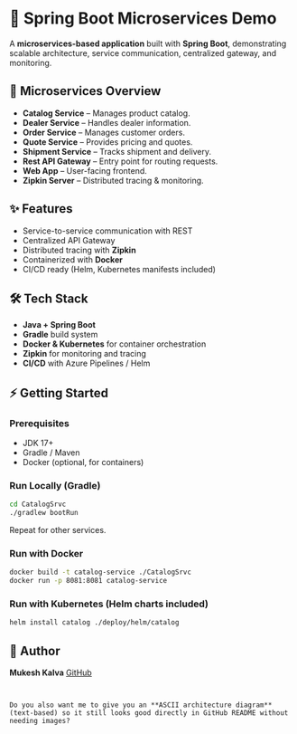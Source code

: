 
# 🚀 Spring Boot Microservices Demo  

A **microservices-based application** built with **Spring Boot**, demonstrating scalable architecture, service communication, centralized gateway, and monitoring.  

## 📂 Microservices Overview  
- **Catalog Service** – Manages product catalog.  
- **Dealer Service** – Handles dealer information.  
- **Order Service** – Manages customer orders.  
- **Quote Service** – Provides pricing and quotes.  
- **Shipment Service** – Tracks shipment and delivery.  
- **Rest API Gateway** – Entry point for routing requests.  
- **Web App** – User-facing frontend.  
- **Zipkin Server** – Distributed tracing & monitoring.  

## ✨ Features  
- Service-to-service communication with REST  
- Centralized API Gateway  
- Distributed tracing with **Zipkin**  
- Containerized with **Docker**  
- CI/CD ready (Helm, Kubernetes manifests included)  

## 🛠 Tech Stack  
- **Java + Spring Boot**  
- **Gradle** build system  
- **Docker & Kubernetes** for container orchestration  
- **Zipkin** for monitoring and tracing  
- **CI/CD** with Azure Pipelines / Helm  

## ⚡ Getting Started  

### Prerequisites  
- JDK 17+  
- Gradle / Maven  
- Docker (optional, for containers)  

### Run Locally (Gradle)  
```bash
cd CatalogSrvc
./gradlew bootRun
````

Repeat for other services.

### Run with Docker

```bash
docker build -t catalog-service ./CatalogSrvc
docker run -p 8081:8081 catalog-service
```

### Run with Kubernetes (Helm charts included)

```bash
helm install catalog ./deploy/helm/catalog
```

## 👤 Author

**Mukesh Kalva**
[GitHub](https://github.com/Mukesh-Kalva)

```
  

Do you also want me to give you an **ASCII architecture diagram** (text-based) so it still looks good directly in GitHub README without needing images?
```
